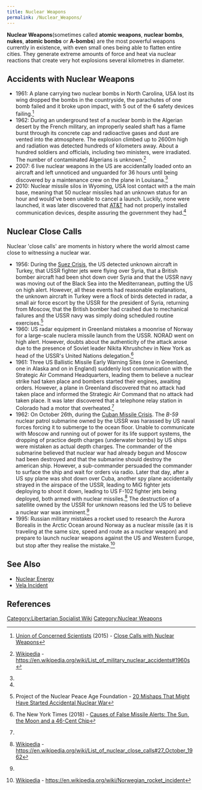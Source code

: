 ```yaml
---
title: Nuclear Weapons
permalink: /Nuclear_Weapons/
---
```


**Nuclear Weapons**(sometimes called **atomic weapons**, **nuclear
bombs**, **nukes**, **atomic bombs** or **A-bombs**) are the most
powerful weapons currently in existence, with even small ones being able
to flatten entire cities. They generate extreme amounts of force and
heat via nuclear reactions that create very hot explosions several
kilometres in diameter.

## Accidents with Nuclear Weapons

- 1961: A plane carrying two nuclear bombs in North Carolina, USA lost
  its wing dropped the bombs in the countryside, the parachutes of one
  bomb failed and it broke upon impact, with 5 out of the 6 safety
  devices failing.[^1]
- 1962: During an underground test of a nuclear bomb in the Algerian
  desert by the French military, an improperly sealed shaft has a flame
  burst through its concrete cap and radioactive gases and dust are
  vented into the atmosphere. The explosion climbed up to 2600m high and
  radiation was detected hundreds of kilometers away. About a hundred
  soldiers and officials, including two ministers, were irradiated. The
  number of contaminated Algerians is unknown.[^2]
- 2007: 6 live nuclear weapons in the US are accidentally loaded onto an
  aircraft and left unnoticed and unguarded for 36 hours until being
  discovered by a maintenance crew on the plane in Louisana.[^3]
- 2010: Nuclear missile silos in Wyoming, USA lost contact with a the
  main base, meaning that 50 nuclear missiles had an unknown status for
  an hour and would've been unable to cancel a launch. Luckily, none
  were launched, it was later discovered that [AT&T](AT&T.md "wikilink")
  had not properly installed communication devices, despite assuring the
  government they had.[^4]

## Nuclear Close Calls

Nuclear 'close calls' are moments in history where the world almost came
close to witnessing a nuclear war.

- 1956: During the [Suez Crisis](Suez_Crisis.md "wikilink"), the US
  detected unknown aircraft in Turkey, that USSR fighter jets were
  flying over Syria, that a British bomber aircraft had been shot down
  over Syria and that the USSR navy was moving out of the Black Sea into
  the Mediterranean, putting the US on high alert. However, all these
  events had reasonable explanations, the unknown aircraft in Turkey
  were a flock of birds detected in radar, a small air force escort by
  the USSR for the president of Syria, returning from Moscow, that the
  British bomber had crashed due to mechanical failures and the USSR
  navy was simply doing scheduled routine exercises.[^5]
- 1960: US radar equipment in Greenland mistakes a moonrise of Norway
  for a large-scale nuclera missile launch from the USSR. NORAD went on
  high alert. However, doubts about the authenticity of the attack arose
  due to the presence of Soviet leader Nikita Khrushchev in New York as
  head of the USSR's United Nations delegation.[^6]
- 1961: Three US Ballistic Missile Early Warning Sites (one in
  Greenland, one in Alaska and on in England) suddenly lost
  communication with the Strategic Air Command Headquarters, leading
  them to believe a nuclear strike had taken place and bombers started
  their engines, awaiting orders. However, a plane in Greenland
  discovered that no attack had taken place and informed the Strategic
  Air Command that no attack had taken place. It was later discovered
  that a telephone relay station in Colorado had a motor that
  overheated.[^7]
- 1962: On October 26th, during the [Cuban Missile
  Crisis](Cuban_Missile_Crisis.md "wikilink"). The *B-59* nuclear patrol
  submarine owned by the USSR was harassed by US naval forces forcing it
  to submerge to the ocean floor. Unable to communicate with Moscow and
  running out of power for its life support systems, the dropping of
  practice depth charges (underwater bombs) by US ships were mistaken as
  actual depth charges. The commander of the submarine believed that
  nuclear war had already begun and Moscow had been destroyed and that
  the submarine should destroy the american ship. However, a
  sub-commander persuaded the commander to surface the ship and wait for
  orders via radio. Later that day, after a US spy plane was shot down
  over Cuba, another spy plane accidentally strayed in the airspace of
  the USSR, leading to MiG fighter jets deploying to shoot it down,
  leading to US F-102 fighter jets being deployed, both armed with
  nuclear missiles.[^8] The destruction of a satellite owned by the USSR
  for unknown reasons led the US to believe a nuclear war was
  imminent.[^9]
- 1995: Russian military mistakes a rocket used to research the Aurora
  Borealis in the Arctic Ocean around Norway as a nuclear missile (as it
  is traveling at the same size, speed and route as a nuclear weapon)
  and prepare to launch nuclear weapons against the US and Western
  Europe, but stop after they realise the mistake.[^10]

## See Also

- [Nuclear Energy](Nuclear_Energy.md "wikilink")
- [Vela Incident](Vela_Incident_(1979).md "wikilink")

## References

<references />

[Category:Libertarian Socialist
Wiki](Category:Libertarian_Socialist_Wiki.md "wikilink") [Category:Nuclear
Weapons](Category:Nuclear_Weapons.md "wikilink")

[^1]: [Union of Concerned
    Scientists](Union_of_Concerned_Scientists.md "wikilink") (2015) -
    [Close Calls with Nuclear
    Weapons](https://www.ucsusa.org/sites/default/files/attach/2015/04/Close%20Calls%20with%20Nuclear%20Weapons.pdf)

[^2]: [Wikipedia](Wikipedia.md "wikilink") -
    <https://en.wikipedia.org/wiki/List_of_military_nuclear_accidents#1960s>

[^3]:

[^4]:

[^5]: Project of the Nuclear Peace Age Foundation - [20 Mishaps That
    Might Have Started Accidental Nuclear
    War](http://nuclearfiles.org/menu/key-issues/nuclear-weapons/issues/accidents/20-mishaps-maybe-caused-nuclear-war.htm)

[^6]: The New York Times (2018) - [Causes of False Missile Alerts: The
    Sun, the Moon and a 46-Cent
    Chip](https://www.nytimes.com/2018/01/13/us/false-alarm-missile-alerts.html)

[^7]:

[^8]: [Wikipedia](Wikipedia.md "wikilink") -
    <https://en.wikipedia.org/wiki/List_of_nuclear_close_calls#27_October_1962>

[^9]:

[^10]: [Wikipedia](Wikipedia.md "wikilink") -
    <https://en.wikipedia.org/wiki/Norwegian_rocket_incident>